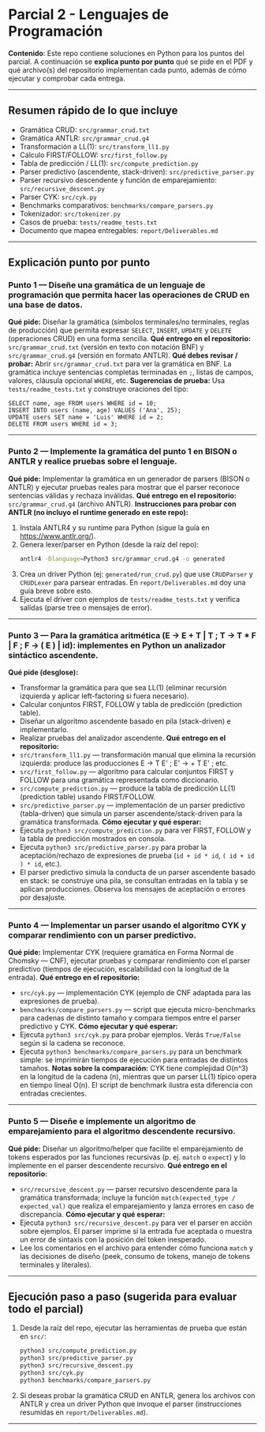 # Parcial 2 - Lenguajes de Programación 

**Contenido**: Este repo contiene soluciones en Python para los puntos del parcial. A continuación se **explica punto por punto** qué se pide en el PDF y qué archivo(s) del repositorio implementan cada punto, además de cómo ejecutar y comprobar cada entrega.

---

## Resumen rápido de lo que incluye
- Gramática CRUD: `src/grammar_crud.txt`
- Gramática ANTLR: `src/grammar_crud.g4`
- Transformación a LL(1): `src/transform_ll1.py`
- Cálculo FIRST/FOLLOW: `src/first_follow.py`
- Tabla de predicción / LL(1): `src/compute_prediction.py`
- Parser predictivo (ascendente, stack-driven): `src/predictive_parser.py`
- Parser recursivo descendente y función de emparejamiento: `src/recursive_descent.py`
- Parser CYK: `src/cyk.py`
- Benchmarks comparativos: `benchmarks/compare_parsers.py`
- Tokenizador: `src/tokenizer.py`
- Casos de prueba: `tests/readme_tests.txt`
- Documento que mapea entregables: `report/Deliverables.md`

---

## Explicación punto por punto

### Punto 1 — Diseñe una gramática de un lenguaje de programación que permita hacer las operaciones de CRUD en una base de datos.
**Qué pide:** Diseñar la gramática (símbolos terminales/no terminales, reglas de producción) que permita expresar `SELECT`, `INSERT`, `UPDATE` y `DELETE` (operaciones CRUD) en una forma sencilla.
**Qué entrego en el repositorio:** `src/grammar_crud.txt` (versión en texto con notación BNF) y `src/grammar_crud.g4` (versión en formato ANTLR).
**Qué debes revisar / probar:** Abrir `src/grammar_crud.txt` para ver la gramática en BNF. La gramática incluye sentencias completas terminadas en `;`, listas de campos, valores, cláusula opcional `WHERE`, etc.
**Sugerencias de prueba:** Usa `tests/readme_tests.txt` y construye oraciones del tipo:
```
SELECT name, age FROM users WHERE id = 10;
INSERT INTO users (name, age) VALUES ('Ana', 25);
UPDATE users SET name = 'Luis' WHERE id = 2;
DELETE FROM users WHERE id = 3;
```

---

### Punto 2 — Implemente la gramática del punto 1 en BISON o ANTLR y realice pruebas sobre el lenguaje.
**Qué pide:** Implementar la gramática en un generador de parsers (BISON o ANTLR) y ejecutar pruebas reales para mostrar que el parser reconoce sentencias válidas y rechaza inválidas.
**Qué entrego en el repositorio:** `src/grammar_crud.g4` (archivo ANTLR).
**Instrucciones para probar con ANTLR (no incluyo el runtime generado en este repo):**
1. Instala ANTLR4 y su runtime para Python (sigue la guía en https://www.antlr.org/).
2. Genera lexer/parser en Python (desde la raíz del repo):
   ```bash
   antlr4 -Dlanguage=Python3 src/grammar_crud.g4 -o generated
   ```
3. Crea un driver Python (ej: `generated/run_crud.py`) que use `CRUDParser` y `CRUDLexer` para parsear entradas. En `report/Deliverables.md` doy una guía breve sobre esto.
4. Ejecuta el driver con ejemplos de `tests/readme_tests.txt` y verifica salidas (parse tree o mensajes de error).

---

### Punto 3 — Para la gramática aritmética (E → E + T | T ; T → T * F | F ; F → ( E ) | id): implementes en Python un analizador sintáctico ascendente. 
**Qué pide (desglose):**
- Transformar la gramática para que sea LL(1) (eliminar recursión izquierda y aplicar left-factoring si fuera necesario).
- Calcular conjuntos FIRST, FOLLOW y tabla de predicción (prediction table).
- Diseñar un algoritmo ascendente basado en pila (stack-driven) e implementarlo.
- Realizar pruebas del analizador ascendente.
**Qué entrego en el repositorio:**
- `src/transform_ll1.py` — transformación manual que elimina la recursión izquierda: produce las producciones E → T E' ; E' → + T E' ; etc.
- `src/first_follow.py` — algoritmo para calcular conjuntos FIRST y FOLLOW para una gramática representada como diccionario.
- `src/compute_prediction.py` — produce la tabla de predicción LL(1) (prediction table) usando FIRST/FOLLOW.
- `src/predictive_parser.py` — implementación de un parser predictivo (tabla-driven) que simula un parser ascendente/stack-driven para la gramática transformada.
**Cómo ejecutar y qué esperar:**
- Ejecuta `python3 src/compute_prediction.py` para ver FIRST, FOLLOW y la tabla de predicción mostrados en consola.
- Ejecuta `python3 src/predictive_parser.py` para probar la aceptación/rechazo de expresiones de prueba (`id + id * id`, `( id + id ) * id`, etc.).
- El parser predictivo simula la conducta de un parser ascendente basado en stack: se construye una pila, se consultan entradas en la tabla y se aplican producciones. Observa los mensajes de aceptación o errores por desajuste.

---

### Punto 4 — Implementar un parser usando el algoritmo CYK y comparar rendimiento con un parser predictivo.
**Qué pide:** Implementar CYK (requiere gramática en Forma Normal de Chomsky — CNF), ejecutar pruebas y comparar rendimiento con el parser predictivo (tiempos de ejecución, escalabilidad con la longitud de la entrada).
**Qué entrego en el repositorio:**
- `src/cyk.py` — implementación CYK (ejemplo de CNF adaptada para las expresiones de prueba).
- `benchmarks/compare_parsers.py` — script que ejecuta micro-benchmarks para cadenas de distinto tamaño y compara tiempos entre el parser predictivo y CYK.
**Cómo ejecutar y qué esperar:**
- Ejecuta `python3 src/cyk.py` para probar ejemplos. Verás `True/False` según si la cadena se reconoce.
- Ejecuta `python3 benchmarks/compare_parsers.py` para un benchmark simple: se imprimirán tiempos de ejecución para entradas de distintos tamaños.
**Notas sobre la comparación:** CYK tiene complejidad O(n^3) en la longitud de la cadena (n), mientras que un parser LL(1) típico opera en tiempo lineal O(n). El script de benchmark ilustra esta diferencia con entradas crecientes.

---

### Punto 5 — Diseñe e implemente un algoritmo de emparejamiento para el algoritmo descendente recursivo.
**Qué pide:** Diseñar un algoritmo/helper que facilite el emparejamiento de tokens esperados por las funciones recursivas (p. ej. `match` o `expect`) y lo implemente en el parser descendente recursivo.
**Qué entrego en el repositorio:**
- `src/recursive_descent.py` — parser recursivo descendente para la gramática transformada; incluye la función `match(expected_type / expected_val)` que realiza el emparejamiento y lanza errores en caso de discrepancia.
**Cómo ejecutar y qué esperar:**
- Ejecuta `python3 src/recursive_descent.py` para ver el parser en acción sobre ejemplos. El parser imprime si la entrada fue aceptada o muestra un error de sintaxis con la posición del token inesperado.
- Lee los comentarios en el archivo para entender cómo funciona `match` y las decisiones de diseño (peek, consumo de tokens, manejo de tokens terminales y literales).

---

## Ejecución paso a paso (sugerida para evaluar todo el parcial)
1. Desde la raíz del repo, ejecutar las herramientas de prueba que están en `src/`:
   ```bash
   python3 src/compute_prediction.py
   python3 src/predictive_parser.py
   python3 src/recursive_descent.py
   python3 src/cyk.py
   python3 benchmarks/compare_parsers.py
   ```
2. Si deseas probar la gramática CRUD en ANTLR, genera los archivos con ANTLR y crea un driver Python que invoque el parser (instrucciones resumidas en `report/Deliverables.md`).

---
